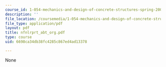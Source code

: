 ```yaml
---
course_id: 1-054-mechanics-and-design-of-concrete-structures-spring-2004
description: ''
file_location: /coursemedia/1-054-mechanics-and-design-of-concrete-structures-spring-2004/6698ca34db38fc4285c867ed4ad13378_nfnlrprt_abt_org.pdf
file_type: application/pdf
layout: pdf
title: nfnlrprt_abt_org.pdf
type: course
uid: 6698ca34db38fc4285c867ed4ad13378

---
```

None